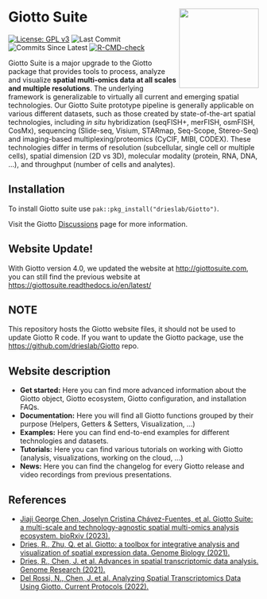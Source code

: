 
<!-- README.md is generated from README.Rmd. Please edit that file -->
<!-- This line is from RStudio -->

# Giotto Suite <img src="man/figures/GiottoLogo.png" align="right" alt="" width="160" />

<!-- badges: start -->

[![License: GPL
v3](https://img.shields.io/badge/License-GPLv3-blue.svg)](https://www.gnu.org/licenses/gpl-3.0)
![Last
Commit](https://badgen.net/github/last-commit/drieslab/Giotto/suite)
![Commits Since
Latest](https://img.shields.io/github/commits-since/drieslab/Giotto/latest/suite)
[![R-CMD-check](https://github.com/drieslab/Giotto/actions/workflows/main_check.yaml/badge.svg?branch=suite)](https://github.com/drieslab/Giotto/actions/workflows/main_check.yaml)
<!-- badges: end -->

Giotto Suite is a major upgrade to the Giotto package that provides tools to process, analyze and visualize **spatial multi-omics data at all scales and multiple resolutions**. The underlying framework is generalizable to virtually all current and emerging spatial technologies. Our Giotto Suite prototype pipeline is generally applicable on various different datasets, such as those created by state-of-the-art spatial technologies, including *in situ* hybridization (seqFISH+, merFISH, osmFISH, CosMx), sequencing (Slide-seq, Visium, STARmap, Seq-Scope, Stereo-Seq) and imaging-based multiplexing/proteomics (CyCIF, MIBI, CODEX). These technologies differ in terms of resolution (subcellular, single cell or multiple cells), spatial dimension (2D vs 3D), molecular modality (protein, RNA, DNA, …), and throughput (number of cells and analytes).


## Installation

To install Giotto suite use
`pak::pkg_install("drieslab/Giotto")`. 

Visit the Giotto [Discussions](https://github.com/drieslab/Giotto/discussions) page for more information.

## Website Update!

With Giotto version 4.0, we updated the website at http://giottosuite.com, you can still find the previous website at https://giottosuite.readthedocs.io/en/latest/

## NOTE

This repository hosts the Giotto website files, it should not be used to update Giotto R code. If you want to update the Giotto package, use the https://github.com/drieslab/Giotto repo.

## Website description  

- **Get started:** Here you can find more advanced information about the Giotto object, Giotto ecosystem, Giotto configuration, and installation FAQs.
- **Documentation:** Here you will find all Giotto functions grouped by their purpose (Helpers, Getters & Setters, Visualization, ...)
- **Examples:** Here you can find end-to-end  examples for different technologies and datasets.
- **Tutorials:** Here you can find various tutorials on working with Giotto (analysis, visualizations, working on the cloud, ...)
- **News:** Here you can find the changelog for every Giotto release and video recordings from previous presentations. 

<!-- <img src="inst/images/general_figs/overview_datasets.png" /> -->

## References

- [Jiaji George Chen, Joselyn Cristina Chávez-Fuentes, et al. Giotto Suite: a multi-scale and technology-agnostic spatial multi-omics analysis ecosystem. bioRxiv (2023).](https://www.biorxiv.org/content/10.1101/2023.11.26.568752v1)
- [Dries, R., Zhu, Q. et al. Giotto: a toolbox for integrative analysis and visualization of spatial expression data. Genome Biology (2021).](https://genomebiology.biomedcentral.com/articles/10.1186/s13059-021-02286-2)
- [Dries, R., Chen, J. et al. Advances in spatial transcriptomic data analysis. Genome Research (2021).](https://genome.cshlp.org/content/31/10/1706.long)
- [Del Rossi, N., Chen, J. et al. Analyzing Spatial Transcriptomics Data Using Giotto. Current Protocols (2022).](https://currentprotocols.onlinelibrary.wiley.com/doi/abs/10.1002/cpz1.405)
